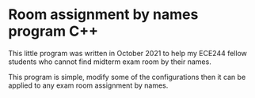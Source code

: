 # Room assignment by names program C++
This little program was written in October 2021 to help my ECE244 fellow students who cannot find midterm exam room by their names.

This program is simple, modify some of the configurations then it can be applied to any exam room assignment by names.
